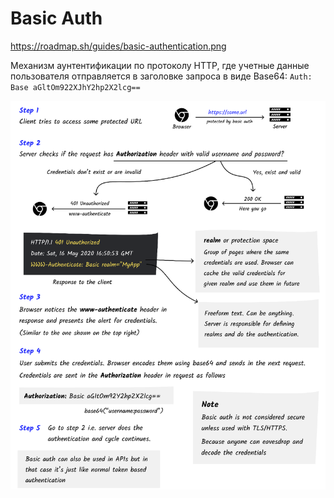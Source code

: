 # Basic Auth

https://roadmap.sh/guides/basic-authentication.png

Механизм аунтентификации по протоколу HTTP, где учетные данные пользователя отправляется в заголовке запроса в виде Base64:
`Auth: Base aGltOm922XJhY2hp2X2lcg==`

![img.png](_images/img_4.png)

